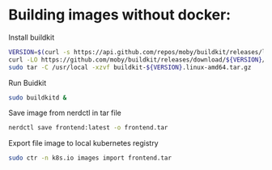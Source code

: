 

# Building images without docker:

Install buildkit
```bash
VERSION=$(curl -s https://api.github.com/repos/moby/buildkit/releases/latest | grep tag_name | cut -d '"' -f 4)
curl -LO https://github.com/moby/buildkit/releases/download/${VERSION}/buildkit-${VERSION}.linux-amd64.tar.gz
sudo tar -C /usr/local -xzvf buildkit-${VERSION}.linux-amd64.tar.gz
```
Run Buidkit
```bash
sudo buildkitd &
```

Save image from nerdctl in tar file
```bash
nerdctl save frontend:latest -o frontend.tar
```

Export file image to local kubernetes registry
```bash
sudo ctr -n k8s.io images import frontend.tar
```